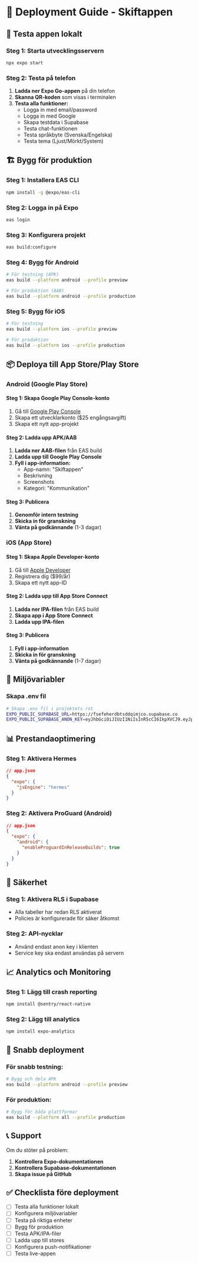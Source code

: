 # 🚀 Deployment Guide - Skiftappen

## 📱 Testa appen lokalt

### Steg 1: Starta utvecklingsservern
```bash
npx expo start
```

### Steg 2: Testa på telefon
1. **Ladda ner Expo Go-appen** på din telefon
2. **Skanna QR-koden** som visas i terminalen
3. **Testa alla funktioner:**
   - Logga in med email/password
   - Logga in med Google
   - Skapa testdata i Supabase
   - Testa chat-funktionen
   - Testa språkbyte (Svenska/Engelska)
   - Testa tema (Ljust/Mörkt/System)

## 🏗️ Bygg för produktion

### Steg 1: Installera EAS CLI
```bash
npm install -g @expo/eas-cli
```

### Steg 2: Logga in på Expo
```bash
eas login
```

### Steg 3: Konfigurera projekt
```bash
eas build:configure
```

### Steg 4: Bygg för Android
```bash
# För testning (APK)
eas build --platform android --profile preview

# För produktion (AAB)
eas build --platform android --profile production
```

### Steg 5: Bygg för iOS
```bash
# För testning
eas build --platform ios --profile preview

# För produktion
eas build --platform ios --profile production
```

## 📦 Deploya till App Store/Play Store

### Android (Google Play Store)

#### Steg 1: Skapa Google Play Console-konto
1. Gå till [Google Play Console](https://play.google.com/console)
2. Skapa ett utvecklarkonto ($25 engångsavgift)
3. Skapa ett nytt app-projekt

#### Steg 2: Ladda upp APK/AAB
1. **Ladda ner AAB-filen** från EAS build
2. **Ladda upp till Google Play Console**
3. **Fyll i app-information:**
   - App-namn: "Skiftappen"
   - Beskrivning
   - Screenshots
   - Kategori: "Kommunikation"

#### Steg 3: Publicera
1. **Genomför intern testning**
2. **Skicka in för granskning**
3. **Vänta på godkännande** (1-3 dagar)

### iOS (App Store)

#### Steg 1: Skapa Apple Developer-konto
1. Gå till [Apple Developer](https://developer.apple.com)
2. Registrera dig ($99/år)
3. Skapa ett nytt app-ID

#### Steg 2: Ladda upp till App Store Connect
1. **Ladda ner IPA-filen** från EAS build
2. **Skapa app i App Store Connect**
3. **Ladda upp IPA-filen**

#### Steg 3: Publicera
1. **Fyll i app-information**
2. **Skicka in för granskning**
3. **Vänta på godkännande** (1-7 dagar)

## 🔧 Miljövariabler

### Skapa .env fil
```bash
# Skapa .env fil i projektets rot
EXPO_PUBLIC_SUPABASE_URL=https://fsefeherdbtsddqimjco.supabase.co
EXPO_PUBLIC_SUPABASE_ANON_KEY=eyJhbGciOiJIUzI1NiIsInR5cCI6IkpXVCJ9.eyJpc3MiOiJzdXBhYmFzZSIsInJlZiI6ImZzZWZlaGVyZGJ0c2RkcWltamNvIiwicm9sZSI6ImFub24iLCJpYXQiOjE3NTI3ODUwNDcsImV4cCI6MjA2ODM2MTA0N30.YEltOJVQU6Ox5YrkZJGzbMiojyQClkFwG-mBPilIAfk
```

## 📊 Prestandaoptimering

### Steg 1: Aktivera Hermes
```json
// app.json
{
  "expo": {
    "jsEngine": "hermes"
  }
}
```

### Steg 2: Aktivera ProGuard (Android)
```json
// app.json
{
  "expo": {
    "android": {
      "enableProguardInReleaseBuilds": true
    }
  }
}
```

## 🔐 Säkerhet

### Steg 1: Aktivera RLS i Supabase
- Alla tabeller har redan RLS aktiverat
- Policies är konfigurerade för säker åtkomst

### Steg 2: API-nycklar
- Använd endast anon key i klienten
- Service key ska endast användas på servern

## 📈 Analytics och Monitoring

### Steg 1: Lägg till crash reporting
```bash
npm install @sentry/react-native
```

### Steg 2: Lägg till analytics
```bash
npm install expo-analytics
```

## 🚀 Snabb deployment

### För snabb testning:
```bash
# Bygg och dela APK
eas build --platform android --profile preview
```

### För produktion:
```bash
# Bygg för båda plattformar
eas build --platform all --profile production
```

## 📞 Support

Om du stöter på problem:
1. **Kontrollera Expo-dokumentationen**
2. **Kontrollera Supabase-dokumentationen**
3. **Skapa issue på GitHub**

## ✅ Checklista före deployment

- [ ] Testa alla funktioner lokalt
- [ ] Konfigurera miljövariabler
- [ ] Testa på riktiga enheter
- [ ] Bygg för produktion
- [ ] Testa APK/IPA-filer
- [ ] Ladda upp till stores
- [ ] Konfigurera push-notifikationer
- [ ] Testa live-appen 